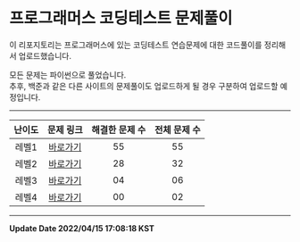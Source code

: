 # 프로그래머스 코딩테스트 문제풀이

이 리포지토리는 프로그래머스에 있는 코딩테스트 연습문제에 대한 코드풀이를 정리해서 업로드했습니다.

모든 문제는 파이썬으로 풀었습니다.   
추후, 백준과 같은 다른 사이트의 문제풀이도 업로드하게 될 경우 구분하여 업로드할 예정입니다.

-----------------------------
| 난이도 | 문제 링크 | 해결한 문제 수 | 전체 문제 수 |
| :--: |:--: |:--: |:--: |
|레벨1|[바로가기](https://github.com/westreed/ProgrammersAlgorithm/blob/main/LEVEL1.md)|55|55|
|레벨2|[바로가기](https://github.com/westreed/ProgrammersAlgorithm/blob/main/LEVEL2.md)|28|32|
|레벨3|[바로가기](https://github.com/westreed/ProgrammersAlgorithm/blob/main/LEVEL3.md)|04|06|
|레벨4|[바로가기](https://github.com/westreed/ProgrammersAlgorithm/blob/main/LEVEL4.md)|00|02|
-----------------------------


**Update Date 2022/04/15 17:08:18 KST**

